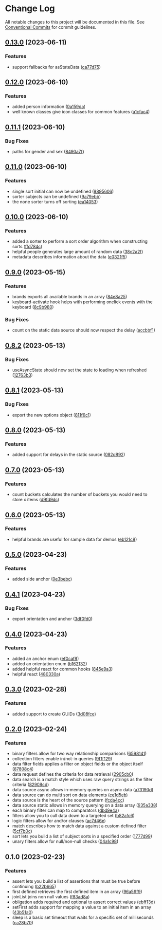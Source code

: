 # Change Log

All notable changes to this project will be documented in this file.
See [Conventional Commits](https://conventionalcommits.org) for commit guidelines.

## [0.13.0](https://github.com/zthun/helpful/compare/v0.12.0...v0.13.0) (2023-06-11)


### Features

* support fallbacks for asStateData ([ca77d75](https://github.com/zthun/helpful/commit/ca77d75a62b11593513a054d0fc510588e6c140c))



## [0.12.0](https://github.com/zthun/helpful/compare/v0.11.1...v0.12.0) (2023-06-10)


### Features

* added person information ([0a159da](https://github.com/zthun/helpful/commit/0a159dac5229b4a829e7b0772f88069e48c8cfd4))
* well known classes give icon classes for common features ([a1cfac4](https://github.com/zthun/helpful/commit/a1cfac4a8c28ebf61aca4c91ee5d7dc285b304b0))



## [0.11.1](https://github.com/zthun/helpful/compare/v0.11.0...v0.11.1) (2023-06-10)


### Bug Fixes

* paths for gender and sex ([8490a7f](https://github.com/zthun/helpful/commit/8490a7f3cf761d38fbfaf459fae6d860a4c4bfe2))



## [0.11.0](https://github.com/zthun/helpful/compare/v0.10.0...v0.11.0) (2023-06-10)


### Features

* single sort initial can now be undefined ([8895606](https://github.com/zthun/helpful/commit/8895606e1d69a9690e71b6bc12e17def9c29db42))
* sorter subjects can be undefined ([9a79ebb](https://github.com/zthun/helpful/commit/9a79ebb4ea08e4b2dc7c68c2d5cfe1f626f4d70c))
* the none sorter turns off sorting ([ea14053](https://github.com/zthun/helpful/commit/ea14053c0dab14d8ad1f6c8b9ac197052aa4cd09))



## [0.10.0](https://github.com/zthun/helpful/compare/v0.9.0...v0.10.0) (2023-06-10)


### Features

* added a sorter to perform a sort order algorithm when constructing sorts ([ffd784c](https://github.com/zthun/helpful/commit/ffd784c274bc5b6ddd9283ca3678c4bbf05da6ef))
* helpful people generates large amount of random data ([38c2a2f](https://github.com/zthun/helpful/commit/38c2a2ff09a868939cba9b58faf83fc48ce434ad))
* metadata describes information about the data ([e0321f5](https://github.com/zthun/helpful/commit/e0321f52656b2996f3924c83e9e1dfb6ad7677d6))



## [0.9.0](https://github.com/zthun/helpful/compare/v0.8.2...v0.9.0) (2023-05-15)


### Features

* brands exports all available brands in an array ([84e8a25](https://github.com/zthun/helpful/commit/84e8a25a63e5d865b4587b8878bdb1c59202e8e3))
* keyboard-activate hook helps with performing onclick events with the keyboard ([8c9b980](https://github.com/zthun/helpful/commit/8c9b9801386613783c5cc91bc5e6a531d8828585))


### Bug Fixes

* count on the static data source should now respect the delay ([accbbf1](https://github.com/zthun/helpful/commit/accbbf1d31bca9d54140cc175bac7e5223b69725))



## [0.8.2](https://github.com/zthun/helpful/compare/v0.8.1...v0.8.2) (2023-05-13)


### Bug Fixes

* useAsyncState should now set the state to loading when refreshed ([12763b3](https://github.com/zthun/helpful/commit/12763b31c00a4699c11642c0064f7301024a141a))



## [0.8.1](https://github.com/zthun/helpful/compare/v0.8.0...v0.8.1) (2023-05-13)


### Bug Fixes

* export the new options object ([811f6c1](https://github.com/zthun/helpful/commit/811f6c15e193bfc5cf42e452c9ccb738303145fc))



## [0.8.0](https://github.com/zthun/helpful/compare/v0.7.0...v0.8.0) (2023-05-13)


### Features

* added support for delays in the static source ([082d892](https://github.com/zthun/helpful/commit/082d892df54bb678339e8a535e542b257ebafe5e))



## [0.7.0](https://github.com/zthun/helpful/compare/v0.6.0...v0.7.0) (2023-05-13)


### Features

* count buckets calculates the number of buckets you would need to store x items ([d9fd9dc](https://github.com/zthun/helpful/commit/d9fd9dc9b8f1c85fc2ce745fe2ae618e699e6f75))



## [0.6.0](https://github.com/zthun/helpful/compare/v0.5.0...v0.6.0) (2023-05-13)


### Features

* helpful brands are useful for sample data for demos ([eb121c8](https://github.com/zthun/helpful/commit/eb121c881a8ea4dfde7b7461316c083f4f8535d9))



## [0.5.0](https://github.com/zthun/helpful/compare/v0.4.1...v0.5.0) (2023-04-23)


### Features

* added side anchor ([0e3bebc](https://github.com/zthun/helpful/commit/0e3bebc410db86be5d12f82b74e4dfb72f17863e))



## [0.4.1](https://github.com/zthun/helpful/compare/v0.4.0...v0.4.1) (2023-04-23)


### Bug Fixes

* export orientation and anchor ([3df0fd0](https://github.com/zthun/helpful/commit/3df0fd0e7bf405a0e865a541391ef8778f8bffaf))



## [0.4.0](https://github.com/zthun/helpful/compare/v0.3.0...v0.4.0) (2023-04-23)


### Features

* added an anchor enum ([ef0caf8](https://github.com/zthun/helpful/commit/ef0caf8af58aec4a91ccbe058ba35cc7245ea409))
* added an orientation enum ([b162132](https://github.com/zthun/helpful/commit/b162132ac975a5fd20b9adb982054d5acea5efa5))
* added helpful react for common hooks ([845e9a3](https://github.com/zthun/helpful/commit/845e9a3b0ee99161d0cd4002f240299efd0229e9))
* helpful react ([480330a](https://github.com/zthun/helpful/commit/480330aad6fba340862f53c801cf149d7f4ad660))



## [0.3.0](https://github.com/zthun/helpful/compare/v0.2.0...v0.3.0) (2023-02-28)


### Features

* added support to create GUIDs ([3d08fce](https://github.com/zthun/helpful/commit/3d08fce79ef53795c35bcd799d6750d81d9a8f03))



## [0.2.0](https://github.com/zthun/helpful/compare/v0.1.0...v0.2.0) (2023-02-24)


### Features

* binary filters allow for two way relationship comparisons ([6598141](https://github.com/zthun/helpful/commit/6598141eb4936088f81f54255084ac12859268e7))
* collection filters enable in/not-in queries ([9f1f129](https://github.com/zthun/helpful/commit/9f1f1293282e9b423c9e10b0c111c2e4a897f5c2))
* data filter fields applies a filter on object fields or the object itself ([87808c4](https://github.com/zthun/helpful/commit/87808c47589f206eba02e4d8d0f6de1d2d9d9408))
* data request defines the criteria for data retrieval ([2905cb0](https://github.com/zthun/helpful/commit/2905cb0f943e01b016def585afd5802840e5ee1e))
* data search is a match style which uses raw query strings as the filter criteria ([82908cd](https://github.com/zthun/helpful/commit/82908cddb3b9f761413db5020d32554431904364))
* data source async allows in-memory queries on async data ([a73190d](https://github.com/zthun/helpful/commit/a73190d0f5296598ab26293d689a4c7c7631c292))
* data source can do multi sort on data elements ([ce1d5eb](https://github.com/zthun/helpful/commit/ce1d5ebc7eb35fc4b7003d5e7e4e18383b4bf7b1))
* data source is the heart of the source pattern ([fcda4cc](https://github.com/zthun/helpful/commit/fcda4ccff049b3cccb521b6bc316c80d30008ec2))
* data source static allows in memory querying on a data array ([935a338](https://github.com/zthun/helpful/commit/935a338a01b707bb2afc11b6b182ab352e9ef964))
* each binary filter can map to comparators ([dbd9e4a](https://github.com/zthun/helpful/commit/dbd9e4ad4c0818869fbc326dedd2d50fcc9539c9))
* filters allow you to cull data down to a targeted set ([b82afc6](https://github.com/zthun/helpful/commit/b82afc64ddcb760bd7f21fc472b9fa7399d55864))
* logic filters allow for and/or clauses ([ac7d46e](https://github.com/zthun/helpful/commit/ac7d46ec83300c83b6511291896b7f2780d2139d))
* match describes how to match data against a custom defined filter ([5cf7b0c](https://github.com/zthun/helpful/commit/5cf7b0c28d12543bbb508836d6370356f5e97fda))
* sort lets you build a list of subject sorts in a specified order ([1777d99](https://github.com/zthun/helpful/commit/1777d99d9f270b1c849dc887ad6c04c435c6ff26))
* unary filters allow for null/non-null checks ([04a1c98](https://github.com/zthun/helpful/commit/04a1c98a07a0d09f8d8710fcfea4c11f40f1356d))



## 0.1.0 (2023-02-23)


### Features

* assert lets you build a list of assertions that must be true before continuing ([b22b665](https://github.com/zthun/helpful/commit/b22b6651e3f780bf87241fe529d358244cbadba1))
* first defined retrieves the first defined item in an array ([96a59f9](https://github.com/zthun/helpful/commit/96a59f92e255c85b81f790516603a2f6ce90793d))
* joinList joins non null values ([f83ad8a](https://github.com/zthun/helpful/commit/f83ad8ab21b694bd644147c0d687a8eaf9e38304))
* obligation adds required and optional to assert correct values ([ebff13d](https://github.com/zthun/helpful/commit/ebff13da42fffe12435464c081851ec8bec8d6c0))
* setFirst adds support for mapping a value to an initial item in an array ([43b51a0](https://github.com/zthun/helpful/commit/43b51a0b04faf26343eeeb19a872b96c8955a582))
* sleep is a basic set timeout that waits for a specific set of milliseconds ([ca28b70](https://github.com/zthun/helpful/commit/ca28b70ba8ad08b9e406f5f8523b5ed4fd2db6da))

